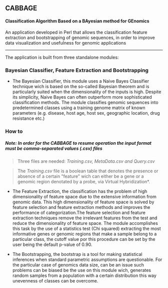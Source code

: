 ## CABBAGE
#### Classification Algorithm Based on a BAyesian method for GEnomics

An application developed in Perl that allows the classification feature extraction and bootstrapping of genomic sequences, in order to improve data visualization and usefulness for genomic applications
____

The application is built from three standalone modules:
### Bayesian Classifier, Feature Extraction and Bootstrapping

* The Bayesian Classifier, this module uses a Naive Bayes Classifier technique wich is based on the so-called Bayesian theorem and is particularly suited when the dimensionality of the inputs is high. Despite its simplicity, Naive Bayes can often outperform more sophisticated classification methods. The module classifies genomic sequences into predetermined classes using a training genome matrix of known parameters (e.g. disease, host age, host sex, geographic location, drug resistance etc.)

### How to
##### **_Note:_  In order for the CABBAGE to resume operation the input format must be comma-separated values (.csv) files**
> Three files are needed: _Training.csv, MetaData.csv and Query.csv_

> The _Training.csv_ file is a boolean table that denotes the presence or absence of a certain "feature" wich can either be a gene or a genomic region denotated by a probe, via Virtual Hybridization*.



* The Feature Extraction, the classification has the problem of high dimensionality of feature space due to the extensive information from genomic data. This high dimensionality of feature space is solved by feature selection and feature extraction methods and improves the performance of categorization.The feature selection and feature extraction techniques remove the irrelevant features from the test and reduce the dimensionality of feature space. The module accomplishes this task by the use of a statistics test (Chi squared) extracting the most informative genes or genomic regions that make a sample belong to a particular class, the cutoff value por this procedure can be set by the user being the default p-value of 0.90.

* The Bootstrapping, the bootstrap is a tool for making statistical inferences when standard parametric assumptions are questionable. For the particular case of genomics data size, can be an issue such problems can be biased be the use on this module wich, generates random samples from a population with a certain distribution this way unevenness of classes can be overcome.


